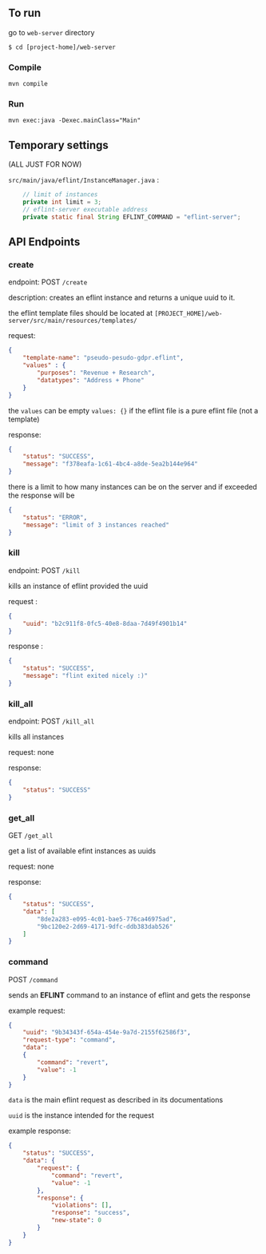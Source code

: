 ## To run

go to `web-server` directory


```
$ cd [project-home]/web-server
```
### Compile

`mvn compile`

### Run
`mvn exec:java -Dexec.mainClass="Main"`

## Temporary settings

(ALL JUST FOR NOW)

`src/main/java/eflint/InstanceManager.java` :

```java
    // limit of instances
    private int limit = 3;
    // eflint-server executable address
    private static final String EFLINT_COMMAND = "eflint-server";
```

## API Endpoints

### create

endpoint: POST `/create`


description: creates an eflint instance and returns a unique uuid to it.

the eflint template files should be located at `[PROJECT_HOME]/web-server/src/main/resources/templates/`

request:
```json
{
	"template-name": "pseudo-pesudo-gdpr.eflint",
	"values" : {
		"purposes": "Revenue + Research",
		"datatypes": "Address + Phone"
	}
}
```

the ```values``` can be empty ```values: {}```  if the eflint file is a pure eflint file (not a template)

response: 
```json
{
    "status": "SUCCESS",
    "message": "f378eafa-1c61-4bc4-a8de-5ea2b144e964"
}
```
there is a limit to how many instances can be on the server and if exceeded the response will be 
```json
{
    "status": "ERROR",
    "message": "limit of 3 instances reached"
}
```


### kill
endpoint: POST `/kill`

kills an instance of eflint provided the uuid

request :
```json
{
	"uuid": "b2c911f8-0fc5-40e8-8daa-7d49f4901b14"
}
```

response : 
```json
{
    "status": "SUCCESS",
    "message": "flint exited nicely :)"
}
```

### kill_all

endpoint: POST `/kill_all`

kills all instances

request: none

response: 
```json
{
    "status": "SUCCESS"
}
```


### get_all

GET `/get_all`

get a list of available efint instances as uuids

request: none

response: 
```json
{
    "status": "SUCCESS",
    "data": [
        "8de2a283-e095-4c01-bae5-776ca46975ad",
        "9bc120e2-2d69-4171-9dfc-ddb383dab526"
    ]
}
```

### command

POST `/command`

sends an **EFLINT** command to an instance of eflint and gets the response

example request: 
```json
{
	"uuid": "9b34343f-654a-454e-9a7d-2155f62586f3",
	"request-type": "command",
	"data": 
	{
		"command": "revert",
		"value": -1
	}
}
```
`data` is the main eflint request as described in its documentations

`uuid` is the instance intended for the request

example response:
```json
{
    "status": "SUCCESS",
    "data": {
        "request": {
            "command": "revert",
            "value": -1
        },
        "response": {
            "violations": [],
            "response": "success",
            "new-state": 0
        }
    }
}
```